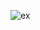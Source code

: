 ![ex](https://user-images.githubusercontent.com/98776872/162558426-7dd9ba05-fcb4-4412-9fbc-d84037dc3277.gif)
